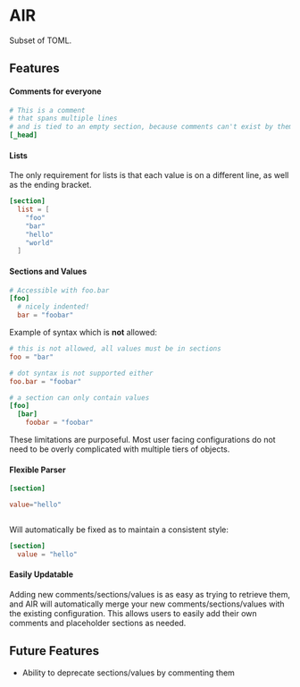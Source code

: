 # AIR

Subset of TOML.

## Features

#### Comments for everyone

```toml
# This is a comment
# that spans multiple lines
# and is tied to an empty section, because comments can't exist by themselves
[_head]
```

#### Lists

The only requirement for lists is that each value is on a different line, as well as the ending bracket.

```toml
[section]
  list = [
    "foo"
    "bar"
    "hello"
    "world"
  ]
```

#### Sections and Values

```toml
# Accessible with foo.bar
[foo]
  # nicely indented!
  bar = "foobar"
```

Example of syntax which is **not** allowed:
```toml
# this is not allowed, all values must be in sections
foo = "bar"

# dot syntax is not supported either
foo.bar = "foobar"

# a section can only contain values
[foo]
  [bar]
    foobar = "foobar"
```

These limitations are purposeful. Most user facing configurations do not need to be overly complicated with multiple tiers of objects.

#### Flexible Parser

```toml
[section]

value="hello"



```

Will automatically be fixed as to maintain a consistent style:

```toml
[section]
  value = "hello"
```

#### Easily Updatable

Adding new comments/sections/values is as easy as trying to retrieve them, and AIR will automatically merge your new comments/sections/values with the existing configuration.
This allows users to easily add their own comments and placeholder sections as needed.

## Future Features

- Ability to deprecate sections/values by commenting them
